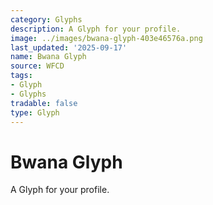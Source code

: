 ```yaml
---
category: Glyphs
description: A Glyph for your profile.
image: ../images/bwana-glyph-403e46576a.png
last_updated: '2025-09-17'
name: Bwana Glyph
source: WFCD
tags:
- Glyph
- Glyphs
tradable: false
type: Glyph
---
```


# Bwana Glyph

A Glyph for your profile.

